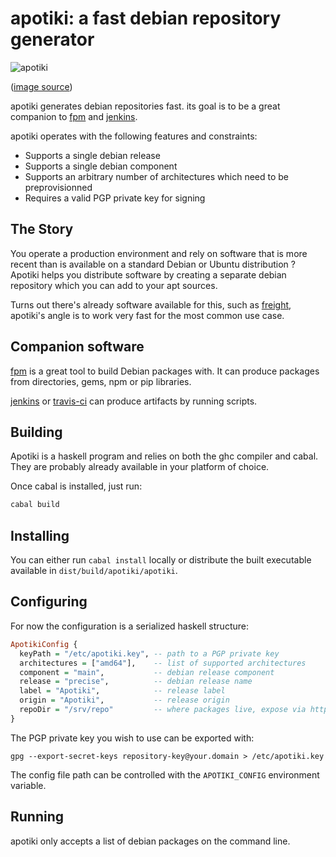apotiki: a fast debian repository generator
===========================================

![apotiki](http://i.imgur.com/3Jmupwb.jpg)

([image source](http://commons.wikimedia.org/wiki/File:A_view_of_the_map_repository_at_The_National_Archives.jpg))

apotiki generates debian repositories fast. its goal is
to be a great companion to [fpm](https://github.com/jordansissel/fpm) and
[jenkins](http://jenkins-ci.org).

apotiki operates with the following features and constraints:

* Supports a single debian release
* Supports a single debian component
* Supports an arbitrary number of architectures which need to be preprovisionned
* Requires a valid PGP private key for signing

## The Story

You operate a production environment and rely on software that is more recent than is
available on a standard Debian or Ubuntu distribution ? Apotiki helps you distribute
software by creating a separate debian repository which you can add to your apt sources.

Turns out there's already software available for this, such as [freight](https://github.com/rcrowley/freight),
apotiki's angle is to work very fast for the most common use case.

## Companion software

[fpm](https://github.com/jordansissel/fpm) is a great tool to build Debian packages with.
It can produce packages from directories, gems, npm or pip libraries.

[jenkins](http://jenkins-ci.org) or [travis-ci](http://travis-ci.com) can produce artifacts by running
scripts.

## Building

Apotiki is a haskell program and relies on both the ghc compiler and
cabal. They are probably already available in your platform of choice.

Once cabal is installed, just run:

```bash
cabal build
```

## Installing

You can either run `cabal install` locally or distribute the built
executable available in `dist/build/apotiki/apotiki`.

## Configuring

For now the configuration is a serialized haskell structure:

```haskell
ApotikiConfig {
  keyPath = "/etc/apotiki.key", -- path to a PGP private key
  architectures = ["amd64"],    -- list of supported architectures
  component = "main",           -- debian release component
  release = "precise",          -- debian release name
  label = "Apotiki",            -- release label
  origin = "Apotiki",           -- release origin
  repoDir = "/srv/repo"         -- where packages live, expose via http
}
```
The PGP private key you wish to use can be exported with:

```
gpg --export-secret-keys repository-key@your.domain > /etc/apotiki.key
```

The config file path can be controlled with the `APOTIKI_CONFIG` environment
variable.

## Running

apotiki only accepts a list of debian packages on the command line.

